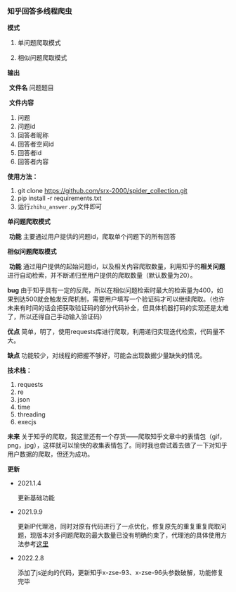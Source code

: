 ### 知乎回答多线程爬虫

**模式**

1. 单问题爬取模式

2. 相似问题爬取模式

**输出**

​	**文件名** 问题题目

​	**文件内容**

1. 问题
2. 问题id
3. 回答者昵称
4. 回答者空间id
5. 回答者id
6. 回答者内容

**使用方法：**

1. git clone https://github.com/srx-2000/spider_collection.git
2. pip install -r requirements.txt
3. 运行`zhihu_answer.py`文件即可

**单问题爬取模式**

​	**功能** 主要通过用户提供的问题id，爬取单个问题下的所有回答

**相似问题爬取模式**

​	**功能** 通过用户提供的起始问题id，以及相关内容爬取数量，利用知乎的**相关问题**进行自动检索，并不断递归至用户提供的爬取数量（默认数量为20）。

**bug** 由于知乎具有一定的反爬，所以在相似问题检索时最大的检索量为400，如果到达500就会触发反爬机制，需要用户填写一个验证码才可以继续爬取。（也许未来有时间的话会把获取验证码的部分代码补全，但具体机器打码的实现还是太难了，所以还得自己手动输入验证码）

**优点** 简单，明了，使用requests库进行爬取，利用递归实现迭代检索，代码量不大。

**缺点** 功能较少，对线程的把握不够好，可能会出现数据少量缺失的情况。

**技术栈：**

1. requests
2. re
3. json
4. time
5. threading
5. execjs

**未来** 关于知乎的爬取，我这里还有一个存货——爬取知乎文章中的表情包（gif，png，jpg），这样就可以愉快的收集表情包了。同时我也尝试着去做了一下对知乎用户数据的爬取，但还为成功。

**更新**

- 2021.1.4

  更新基础功能

- 2021.9.9

  更新IP代理池，同时对原有代码进行了一点优化，修复原先的重复重复爬取问题，现版本对多问题爬取的最大数量已没有明确约束了，代理池的具体使用方法参考[这里](https://github.com/srx-2000/git_spider/tree/master/proxy_pool)

* 2022.2.8

  添加了js逆向的代码，更新知乎x-zse-93、x-zse-96头参数破解，功能修复完毕
